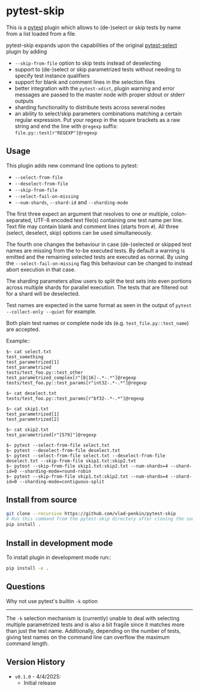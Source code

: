 pytest-skip
=============

This is a [pytest](https://pytest.org) plugin which allows to (de-)select or skip tests by name from a list loaded from a file.

pytest-skip expands upon the capabilities of the original [pytest-select](https://github.com/ulope/pytest-select) plugin
by adding
- `--skip-from-file` option to skip tests instead of deselecting
- support to (de-)select or skip parametrized tests without needing to specify test instance qualifiers
- support for blank and comment lines in the selection files
- better integration with the `pytest-xdist`, plugin warning and error messages are passed to the master node with proper stdout or stderr outputs
- sharding functionality to distribute tests across several nodes
- an ability to select/skip parameters combinations matching a certain regular expression.
Put your regexp in the square brackets as a raw string and end the line with `@regexp` suffix:
`file.py::test[r"REGEXP"]@regexp`


Usage
-----

This plugin adds new command line options to pytest:

- ``--select-from-file``
- ``--deselect-from-file``
- ``--skip-from-file``
- ``--select-fail-on-missing``
- ``--num-shards``, ``--shard-id`` and ``--sharding-mode``

The first three expect an argument that resolves to one or multiple, colon-separated, UTF-8 encoded text file(s)
containing one test name per line. Text file may contain blank and comment lines (starts from `#`). All three
(select, deselect, skip) options can be used simultaneously.

The fourth one changes the behaviour in case (de-)selected or skipped test names are missing from the to-be executed tests.
By default a warning is emitted and the remaining selected tests are executed as normal.
By using the ``--select-fail-on-missing`` flag this behaviour can be changed to instead abort execution in that case.

The sharding parameters allow users to split the test sets into even portions across multiple shards for parallel execution.
The tests that are filtered out for a shard will be deselected.

Test names are expected in the same format as seen in the output of
``pytest --collect-only --quiet`` for example.

Both plain test names or complete node ids (e.g. ``test_file.py::test_name``) are accepted.

Example::

    $~ cat select.txt
    test_something
    test_parametrized[1]
    test_parametrized
    tests/test_foo.py::test_other
    test_parametrized_complex[r"[8|16]-.*-.*"]@regexp
    tests/test_foo.py::test_params[r"int32-.*-.*"]@regexp

    $~ cat deselect.txt
    tests/test_foo.py::test_params[r"bf32-.*-.*"]@regexp

    $~ cat skip1.txt
    test_parametrized[1]
    test_parametrized[2]

    $~ cat skip2.txt
    test_parametrized[r"[579]"]@regexp

    $~ pytest --select-from-file select.txt
    $~ pytest --deselect-from-file deselect.txt
    $~ pytest --select-from-file select.txt --deselect-from-file deselect.txt --skip-from-file skip1.txt:skip2.txt
    $~ pytest --skip-from-file skip1.txt:skip2.txt --num-shards=4 --shard-id=0 --sharding-mode=round-robin
    $~ pytest --skip-from-file skip1.txt:skip2.txt --num-shards=4 --shard-id=0 --sharding-mode=contiguous-split


Install from source
-------------------

```bash
git clone --recursive https://github.com/vlad-penkin/pytest-skip
# Run this command from the pytest-skip directory after cloning the source code using the command above
pip install .
```

Install in development mode
---------------------------

To install plugin in development mode run::

```bash
pip install -e .
```

Questions
---------

Why not use pytest's builtin ``-k`` option
******************************************

The ``-k`` selection mechanism is (currently) unable to deal with selecting multiple parametrized
tests and is also a bit fragile since it matches more than just the test name.
Additionally, depending on the number of tests, giving test names on the command line can overflow
the maximum command length.

Version History
---------------

- ``v0.1.0`` - 4/4/2025:
    - Initial release

